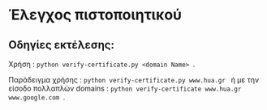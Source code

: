 # Έλεγχος πιστοποιητικού

## Οδηγίες εκτέλεσης:


Χρήση : ```python verify-certificate.py <domain Name> ```.

Παράδειγμα χρήσης : ```python verify-certificate.py www.hua.gr ``` 
ή με την είσοδο πολλαπλών domains : ```python verify-certificate www.hua.gr www.google.com ```.


